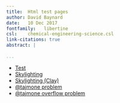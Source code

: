 ```yaml
---
title:  Html test pages  
author: David Baynard  
date:   10 Dec 2017  
fontfamily:   libertine
csl:    chemical-engineering-science.csl
link-citations: true
abstract: |  
    
...
```


-   [Test](tests/test.html)
-   [Skylighting](tests/skylighting.html)
-   [Skylighting (Clay)](tests/skylighting-clay.html)
-   [\@tajmone problem](tests/problem.html)
-   [\@tajmone overflow problem](tests/overflow-problem.html)
